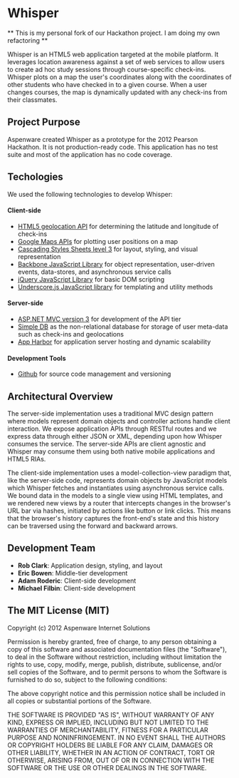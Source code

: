 # Whisper #

** This is my personal fork of our Hackathon project. I am doing my own refactoring **

Whisper is an HTML5 web application targeted at the mobile platform. It leverages location awareness against a set of web services to allow users to create ad hoc study sessions through course-specific check-ins. Whisper plots on a map the user's coordinates along with the coordinates of other students who have checked in to a given course. When a user changes courses, the map is dynamically updated with any check-ins from their classmates.

## Project Purpose ##

Aspenware created Whisper as a prototype for the 2012 Pearson Hackathon. It is not production-ready code. This application has no test suite and most of the application has no code coverage.

## Techologies ##

We used the following technologies to develop Whisper:

#### Client-side ####

* [HTML5 geolocation API](http://dev.w3.org/geo/api/spec-source.html) for determining the latitude and longitude of check-ins
* [Google Maps APIs](https://developers.google.com/maps/) for plotting user positions on a map
* [Cascading Styles Sheets level 3](http://www.w3.org/TR/CSS/) for layout, styling, and visual representation
* [Backbone JavaScript Library](http://backbonejs.org/) for object representation, user-driven events, data-stores, and asynchronous service calls
* [jQuery JavaScript Library](http://jquery.com/) for basic DOM scripting
* [Underscore.js JavaScript library](http://underscorejs.org/) for templating and utility methods

#### Server-side ####
* [ASP.NET MVC version 3](http://www.asp.net/mvc) for development of the API tier
* [Simple DB](http://aws.amazon.com/simpledb/) as the non-relational database for storage of user meta-data such as check-ins and geolocations
* [App Harbor](https://appharbor.com/) for application server hosting and dynamic scalability

#### Development Tools ####
* [Github](http://github.com) for source code management and versioning

## Architectural Overview ##

The server-side implementation uses a traditional MVC design pattern where models represent domain objects and controller actions handle client interaction. We expose application APIs through RESTful routes and we express data through either JSON or XML, depending upon how Whisper consumes the service. The server-side APIs are client agnostic and Whisper may consume them using both native mobile applications and HTML5 RIAs.

The client-side implementation uses a model-collection-view paradigm that, like the server-side code, represents domain objects by JavaScript models which Whisper fetches and instantiates using asynchronous service calls. We bound data in the models to a single view using HTML templates, and we rendered new views by a router that intercepts changes in the browser's URL bar via hashes, initiated by actions like button or link clicks. This means that the browser's history captures the front-end's state and this history can be traversed using the forward and backward arrows.

## Development Team ##

* **Rob Clark**: Application design, styling, and layout
* **Eric Bowen**: Middle-tier development
* **Adam Roderic**: Client-side development
* **Michael Filbin**: Client-side development

## The MIT License (MIT) ##

Copyright (c) 2012 Aspenware Internet Solutions

Permission is hereby granted, free of charge, to any person obtaining a copy of this software and associated documentation files (the "Software"), to deal in the Software without restriction, including without limitation the rights to use, copy, modify, merge, publish, distribute, sublicense, and/or sell copies of the Software, and to permit persons to whom the Software is furnished to do so, subject to the following conditions:

The above copyright notice and this permission notice shall be included in all copies or substantial portions of the Software.

THE SOFTWARE IS PROVIDED "AS IS", WITHOUT WARRANTY OF ANY KIND, EXPRESS OR IMPLIED, INCLUDING BUT NOT LIMITED TO THE WARRANTIES OF MERCHANTABILITY, FITNESS FOR A PARTICULAR PURPOSE AND NONINFRINGEMENT. IN NO EVENT SHALL THE AUTHORS OR COPYRIGHT HOLDERS BE LIABLE FOR ANY CLAIM, DAMAGES OR OTHER LIABILITY, WHETHER IN AN ACTION OF CONTRACT, TORT OR OTHERWISE, ARISING FROM, OUT OF OR IN CONNECTION WITH THE SOFTWARE OR THE USE OR OTHER DEALINGS IN THE SOFTWARE.

